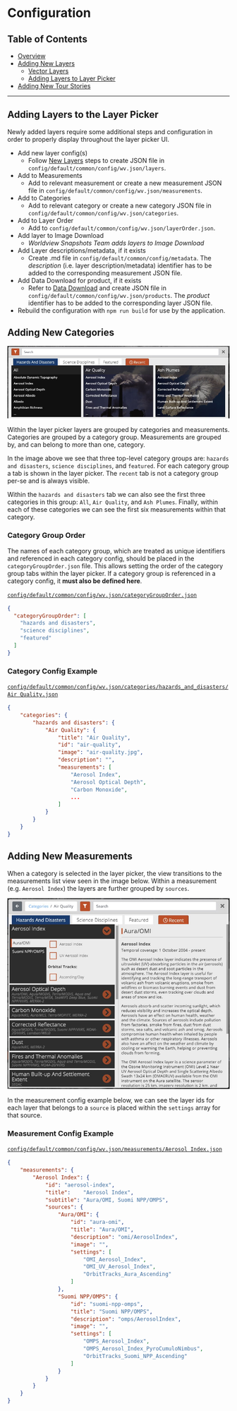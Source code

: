 # Configuration

## Table of Contents

* [Overview](configuration.md)
* [Adding New Layers](layers.md)
  * [Vector Layers](vectors.md)
  * [Adding Layers to Layer Picker](product_picker.md)
* [Adding New Tour Stories](tour_stories.md)

---

## Adding Layers to the Layer Picker

Newly added layers require some additional steps and configuration in order to properly display throughout the layer picker UI.

* Add new layer config(s)
  * Follow [New Layers](layers.md) steps to create JSON file in `config/default/common/config/wv.json/layers`.
* Add to Measurements
  * Add to relevant measurement or create a new measurement JSON file in `config/default/common/config/wv.json/measurements`.
* Add to Categories
  * Add to relevant category or create a new category JSON file in `config/default/common/config/wv.json/categories`.
* Add to Layer Order
  * Add to `config/default/common/config/wv.json/layerOrder.json`.
* Add layer to Image Download
  * *Worldview Snapshots Team adds layers to Image Download*
* Add Layer descriptions/metadata, if it exists
  * Create .md file in `config/default/common/config/metadata`. The *description* (i.e. layer description/metadata) identifier has to be added to the corresponding measurement JSON file.
* Add Data Download for product, if it exists
  * Refer to [Data Download](../data_download.md) and create JSON file in `config/default/common/config/wv.json/products`. The *product* identifier has to be added to the corresponding layer JSON file.
* Rebuild the configuration with `npm run build` for use by the application.

## Adding New Categories

![Layer categories and measurements](categories.jpg?raw=true)

Within the layer picker layers are grouped by categories and measurements.  Categories are grouped by a category group.  Measurements are grouped by, and can belong to more than one, category.

In the image above we see that three top-level category groups are: `hazards and disasters`, `science disciplines`, and `featured`.  For each category group a tab is shown in the layer picker.  The `recent` tab is not a category group per-se and is always visible.

Within the `hazards and disasters` tab we can also see the first three categories in this group: `All`, `Air Quality`, and `Ash Plumes`.  Finally, within each of these categories we can see the first six measurements within that category.

### Category Group Order

The names of each category group, which are treated as unique identifiers and referenced in each category config, should be placed in the `categoryGroupOrder.json` file.  This allows setting the order of the category group tabs within the layer picker.  If a category group is referenced in a category config, it **must also be defined here**.

[`config/default/common/config/wv.json/categoryGroupOrder.json`](../../config/default/common/config/wv.json/categoryGroupOrder.json)
```json
{
  "categoryGroupOrder": [
    "hazards and disasters",
    "science disciplines",
    "featured"
  ]
}
```

### Category Config Example

[`config/default/common/config/wv.json/categories/hazards_and_disasters/Air Quality.json`](../../config/default/common/config/wv.json/categories/hazards_and_disasters/Air%20Quality.json)

```json
{
    "categories": {
        "hazards and disasters": {
            "Air Quality": {
                "title": "Air Quality",
                "id": "air-quality",
                "image": "air-quality.jpg",
                "description": "",
                "measurements": [
                    "Aerosol Index",
                    "Aerosol Optical Depth",
                    "Carbon Monoxide",
                    ...
                ]
            }
        }
    }
}
```


## Adding New Measurements

When a category is selected in the layer picker, the view transitions to the measurements list view seen in the image below. Within a measurement (e.g. `Aerosol Index`) the layers are further grouped by `sources`.

![Layer categories and measurements](measurements.jpg?raw=true)

In the measurement config example below, we can see the layer ids for each layer that belongs to a `source` is placed within the `settings` array for that source.

### Measurement Config Example

[`config/default/common/config/wv.json/measurements/Aerosol Index.json`](../../config/default/common/config/wv.json/measurements/Aerosol%20Index.json)

```json
{
    "measurements": {
        "Aerosol Index": {
            "id": "aerosol-index",
            "title":    "Aerosol Index",
            "subtitle": "Aura/OMI, Suomi NPP/OMPS",
            "sources": {
                "Aura/OMI": {
                    "id": "aura-omi",
                    "title": "Aura/OMI",
                    "description": "omi/AerosolIndex",
                    "image": "",
                    "settings": [
                        "OMI_Aerosol_Index",
                        "OMI_UV_Aerosol_Index",
                        "OrbitTracks_Aura_Ascending"
                    ]
                },
                "Suomi NPP/OMPS": {
                    "id": "suomi-npp-omps",
                    "title": "Suomi NPP/OMPS",
                    "description": "omps/AerosolIndex",
                    "image": "",
                    "settings": [
                        "OMPS_Aerosol_Index",
                        "OMPS_Aerosol_Index_PyroCumuloNimbus",
                        "OrbitTracks_Suomi_NPP_Ascending"
                    ]
                }
            }
        }
    }
}
```
